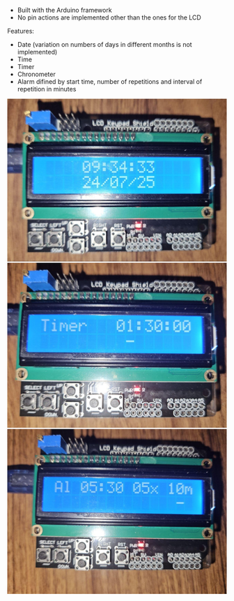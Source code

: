 - Built with the Arduino framework
- No pin actions are implemented other than the ones for the LCD

Features:
- Date (variation on numbers of days in different months is not implemented)
- Time 
- Timer
- Chronometer
- Alarm difined by start time, number of repetitions and interval of repetition in minutes

<p align="center" width="100%">
<img src="imgs/home.jpg">
<img src="imgs/timer.jpg">
<img src="imgs/alarm.jpg">
</p>
